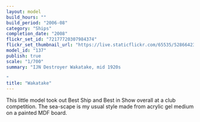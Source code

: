 ```yaml
---
layout: model
build_hours: ""
build_period: "2006-08"
category: "Ships"
completion_date: "2008"
flickr_set_id: "72177720307984374"
flickr_set_thumbnail_url: "https://live.staticflickr.com/65535/52866423396_d54726b6f3_m.jpg"
model_id: "137"
publish: true
scale: "1/700"
summary: "IJN Destroyer Wakatake, mid 1920s

"
title: "Wakatake"
---
```


This little model took out Best Ship and Best in Show overall at a club competition. The sea-scape is my usual style made from acrylic gel medium on a painted MDF board.
